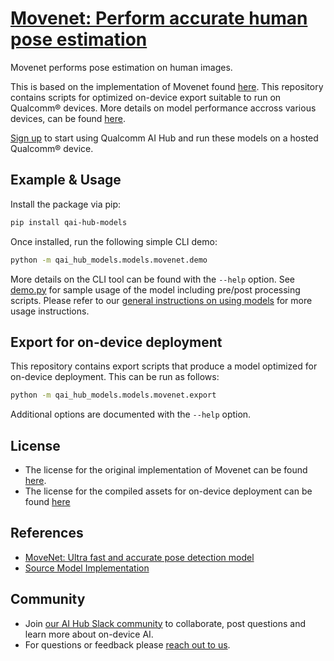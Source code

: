 # [Movenet: Perform accurate human pose estimation](https://aihub.qualcomm.com/models/movenet)

Movenet performs pose estimation on human images.

This is based on the implementation of Movenet found [here](https://github.com/lee-man/movenet-pytorch). This repository contains scripts for optimized on-device
export suitable to run on Qualcomm® devices. More details on model performance
accross various devices, can be found [here](https://aihub.qualcomm.com/models/movenet).

[Sign up](https://myaccount.qualcomm.com/signup) to start using Qualcomm AI Hub and run these models on a hosted Qualcomm® device.




## Example & Usage

Install the package via pip:
```bash
pip install qai-hub-models
```


Once installed, run the following simple CLI demo:

```bash
python -m qai_hub_models.models.movenet.demo
```
More details on the CLI tool can be found with the `--help` option. See
[demo.py](demo.py) for sample usage of the model including pre/post processing
scripts. Please refer to our [general instructions on using
models](../../../#getting-started) for more usage instructions.

## Export for on-device deployment

This repository contains export scripts that produce a model optimized for
on-device deployment. This can be run as follows:

```bash
python -m qai_hub_models.models.movenet.export
```
Additional options are documented with the `--help` option.


## License
* The license for the original implementation of Movenet can be found
  [here](http://www.apache.org/licenses/LICENSE-2.0).
* The license for the compiled assets for on-device deployment can be found [here](https://qaihub-public-assets.s3.us-west-2.amazonaws.com/qai-hub-models/Qualcomm+AI+Hub+Proprietary+License.pdf)


## References
* [MoveNet: Ultra fast and accurate pose detection model](https://blog.tensorflow.org/2021/05/next-generation-pose-detection-with-movenet-and-tensorflowjs.html)
* [Source Model Implementation](https://github.com/lee-man/movenet-pytorch)



## Community
* Join [our AI Hub Slack community](https://aihub.qualcomm.com/community/slack) to collaborate, post questions and learn more about on-device AI.
* For questions or feedback please [reach out to us](mailto:ai-hub-support@qti.qualcomm.com).
